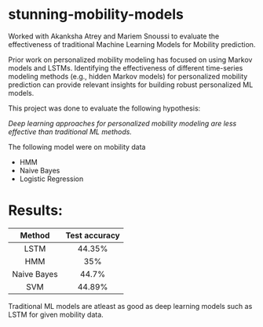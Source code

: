 # stunning-mobility-models

Worked with Akanksha Atrey and Mariem Snoussi to evaluate the effectiveness of traditional Machine Learning Models for Mobility prediction.


Prior work on personalized mobility modeling has focused on using Markov models and LSTMs. Identifying the effectiveness of different time-series modeling methods (e.g., hidden Markov models) for personalized mobility prediction can provide relevant insights for building robust personalized ML models. 


This project was done to evaluate the following hypothesis:

*Deep learning approaches for personalized mobility modeling are less effective than traditional ML methods.*


The following model were on mobility data 

- HMM 
- Naive Bayes
- Logistic Regression


# Results:

|    Method   | Test accuracy |
|:-----------:|:-------------:|
|     LSTM    |     44.35%    |
|     HMM     |      35%      |
| Naive Bayes |     44.7%     |
|     SVM     |     44.89%    |


Traditional ML models are atleast as good as deep learning models such as LSTM for given mobility data.
